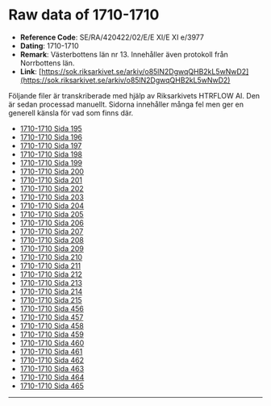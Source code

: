 
# Raw data of 1710-1710

- **Reference Code**: SE/RA/420422/02/E/E XI/E XI e/3977
- **Dating**: 1710-1710
- **Remark**: Västerbottens län nr 13. Innehåller även protokoll från Norrbottens län.
- **Link**: [https://sok.riksarkivet.se/arkiv/o85lN2DgwqQHB2kL5wNwD2](https://sok.riksarkivet.se/arkiv/o85lN2DgwqQHB2kL5wNwD2)

Följande filer är transkriberade med hjälp av Riksarkivets HTRFLOW AI. Den är sedan processad manuellt. Sidorna innehåller många fel men ger en generell känsla för vad som finns där.

- [1710-1710 Sida 195](1710-Sida-195.md)
- [1710-1710 Sida 196](1710-Sida-196.md)
- [1710-1710 Sida 197](1710-Sida-197.md)
- [1710-1710 Sida 198](1710-Sida-198.md)
- [1710-1710 Sida 199](1710-Sida-199.md)
- [1710-1710 Sida 200](1710-Sida-200.md)
- [1710-1710 Sida 201](1710-Sida-201.md)
- [1710-1710 Sida 202](1710-Sida-202.md)
- [1710-1710 Sida 203](1710-Sida-203.md)
- [1710-1710 Sida 204](1710-Sida-204.md)
- [1710-1710 Sida 205](1710-Sida-205.md)
- [1710-1710 Sida 206](1710-Sida-206.md)
- [1710-1710 Sida 207](1710-Sida-207.md)
- [1710-1710 Sida 208](1710-Sida-208.md)
- [1710-1710 Sida 209](1710-Sida-209.md)
- [1710-1710 Sida 210](1710-Sida-210.md)
- [1710-1710 Sida 211](1710-Sida-211.md)
- [1710-1710 Sida 212](1710-Sida-212.md)
- [1710-1710 Sida 213](1710-Sida-213.md)
- [1710-1710 Sida 214](1710-Sida-214.md)
- [1710-1710 Sida 215](1710-Sida-215.md)
- [1710-1710 Sida 456](1710-Sida-456.md)
- [1710-1710 Sida 457](1710-Sida-457.md)
- [1710-1710 Sida 458](1710-Sida-458.md)
- [1710-1710 Sida 459](1710-Sida-459.md)
- [1710-1710 Sida 460](1710-Sida-460.md)
- [1710-1710 Sida 461](1710-Sida-461.md)
- [1710-1710 Sida 462](1710-Sida-462.md)
- [1710-1710 Sida 463](1710-Sida-463.md)
- [1710-1710 Sida 464](1710-Sida-464.md)
- [1710-1710 Sida 465](1710-Sida-465.md)
---
